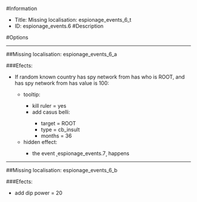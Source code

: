 #Information
 - Title: Missing localisation: espionage_events_6_t
 - ID: espionage_events.6
#Description

#Options

___
##Missing localisation: espionage_events_6_a

###Efects:<ul><li>If random known country has spy network from has who is ROOT, and has spy network from has value is 100:</li><ul><li>tooltip:</li><ul><li>kill ruler = yes</li><li>add casus belli:</li><ul><li>target = ROOT</li><li>type = cb_insult</li><li>months = 36</li></ul></ul><li>hidden effect:</li><ul><li>the event ˻espionage_events.7˼ happens</li></ul></ul></ul>

___
##Missing localisation: espionage_events_6_b

###Efects:<ul><li>add dip power = 20</li></ul>

